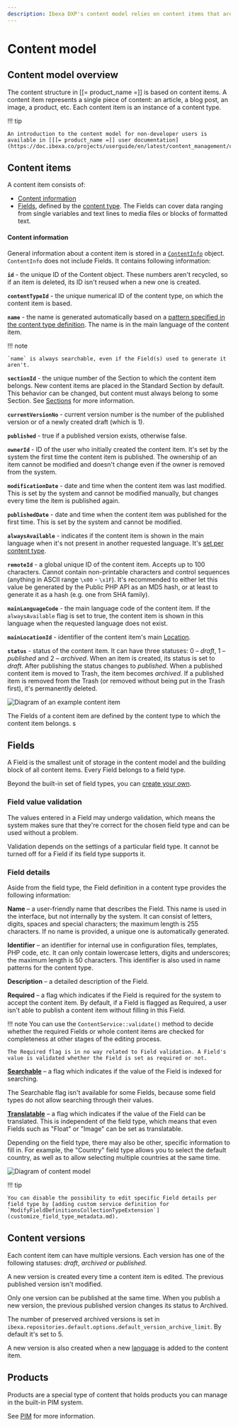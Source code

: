 ```yaml
---
description: Ibexa DXP's content model relies on content items that are instances of content types and contain content Fields.
---
```


# Content model

## Content model overview

The content structure in [[= product_name =]] is based on content items.
A content item represents a single piece of content: an article, a blog post, an image, a product, etc.
Each content item is an instance of a content type.

!!! tip

    An introduction to the content model for non-developer users is available in [[[= product_name =]] user documentation](https://doc.ibexa.co/projects/userguide/en/latest/content_management/content_model/).

## Content items

A content item consists of:

- [Content information](#content-information)
- [Fields](#fields), defined by the [content type](content_types.md).
The Fields can cover data ranging from single variables and text lines to media files or blocks of formatted text.

#### Content information

General information about a content item is stored in a [`ContentInfo`](../api/php_api/php_api_reference/classes/Ibexa-Contracts-Core-Repository-Values-Content-ContentInfo.html) object.
`ContentInfo` does not include Fields. It contains following information:

**`id`** - the unique ID of the Content object. These numbers aren't recycled, so if an item is deleted, its ID isn't reused when a new one is created.

**`contentTypeId`** - the unique numerical ID of the content type, on which the content item is based.

**`name`** - the name is generated automatically based on a [pattern specified in the content type definition](content_types.md#content-name-pattern).
The name is in the main language of the content item.

!!! note

    `name` is always searchable, even if the Field(s) used to generate it aren't.

**`sectionId`** - the unique number of the Section to which the content item belongs.
New content items are placed in the Standard Section by default.
This behavior can be changed, but content must always belong to some Section.
See [Sections](sections.md) for more information.

**`currentVersionNo`** - current version number is the number of the published version or of a newly created draft (which is 1).

**`published`** - true if a published version exists, otherwise false.

**`ownerId`** - ID of the user who initially created the content item.
It's set by the system the first time the content item is published.
The ownership of an item cannot be modified and doesn't change even if the owner is removed from the system.

**`modificationDate`** - date and time when the content item was last modified.
This is set by the system and cannot be modified manually, but changes every time the item is published again.

**`publishedDate`** - date and time when the content item was published for the first time.
This is set by the system and cannot be modified.

**`alwaysAvailable`** - indicates if the content item is shown in the main language when it's not present in another requested language.
It's [set per content type](content_availability.md).

**`remoteId`** - a global unique ID of the content item.
Accepts up to 100 characters. Cannot contain non-printable characters and control sequences (anything in ASCII range `\x00` - `\x1F`).
It's recommended to either let this value be generated by the Public PHP API as an MD5 hash, or at least to generate it as a hash (e.g. one from SHA family).

**`mainLanguageCode`** - the main language code of the content item.
If the `alwaysAvailable` flag is set to true, the content item is shown in this language when the requested language does not exist.

**`mainLocationId`** - identifier of the content item's main [Location](locations.md).

**`status`** - status of the content item. It can have three statuses: 0 – *draft*, 1 – *published* and 2 – *archived*.
When an item is created, its status is set to *draft*. After publishing the status changes to *published*.
When a published content item is moved to Trash, the item becomes *archived*.
If a published item is removed from the Trash (or removed without being put in the Trash first), it's permanently deleted.

![Diagram of an example content item](content_model_item_diagram.png)

The Fields of a content item are defined by the content type to which the content item belongs.
s
## Fields

A Field is the smallest unit of storage in the content model and the building block of all content items. Every Field belongs to a field type.

Beyond the built-in set of field types, you can [create your own](create_custom_generic_field_type.md).

### Field value validation

The values entered in a Field may undergo validation, which means the system makes sure that they're correct for the chosen field type and can be used without a problem.

Validation depends on the settings of a particular field type. It cannot be turned off for a Field if its field type supports it.

### Field details

Aside from the field type, the Field definition in a content type provides the following information:

**Name** – a user-friendly name that describes the Field. This name is used in the interface, but not internally by the system. It can consist of letters, digits, spaces and special characters; the maximum length is 255 characters. If no name is provided, a unique one is automatically generated.

**Identifier** – an identifier for internal use in configuration files, templates, PHP code, etc. It can only contain lowercase letters, digits and underscores; the maximum length is 50 characters. This identifier is also used in name patterns for the content type.

**Description** – a detailed description of the Field.

**Required** – a flag which indicates if the Field is required for the system to accept the content item. By default, if a Field is flagged as Required, a user isn't able to publish a content item without filling in this Field.

!!! note
    You can use the `ContentService::validate()` method to decide whether the required Fields or whole content items are checked for 
    completeness at other stages of the editing process.

    The Required flag is in no way related to Field validation. A Field's value is validated whether the Field is set as required or not.

**[Searchable](search.md)** – a flag which indicates if the value of the Field is indexed for searching.

The Searchable flag isn't available for some Fields, because some field types do not allow searching through their values.

**[Translatable](languages.md)** – a flag which indicates if the value of the Field can be translated. This is independent of the field type, which means that even Fields such as "Float" or "Image" can be set as translatable.

Depending on the field type, there may also be other, specific information to fill in. For example, the "Country" field type allows you to select the default country, as well as to allow selecting multiple countries at the same time.

![Diagram of content model](content_model_diagram.png)

!!! tip

    You can disable the possibility to edit specific Field details per field type by [adding custom service definition for `ModifyFieldDefinitionsCollectionTypeExtension`](customize_field_type_metadata.md).

## Content versions

Each content item can have multiple versions.
Each version has one of the following statuses: *draft*, *archived* or *published*.

A new version is created every time a content item is edited. The previous published version isn't modified.

Only one version can be published at the same time.
When you publish a new version, the previous published version changes its status to Archived.

The number of preserved archived versions is set in `ibexa.repositories.default.options.default_version_archive_limit`.
By default it's set to 5.

A new version is also created when a new [language](languages.md) is added to the content item.

## Products

Products are a special type of content that holds products you can manage in the built-in PIM system.

See [PIM](pim.md) for more information.
